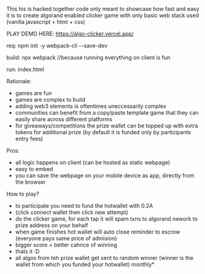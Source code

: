 This his is hacked together code only meant to showcase how fast and easy it is to create algorand enabled clicker game with only basic web stack used (vanilla javascript + html + css)

PLAY DEMO HERE: https://algo-clicker.vercel.app/

req:
npm init -y 
webpack-cli --save-dev

build:
npx webpack
//because running everything on client is fun

run:
index.html

Rationale:
- games are fun
- games are complex to build
- adding web3 elements is oftentimes uneccessarily complex
- communities can benefit from a copy/paste template game that they can easily share across different platforms
- for giveaways/competitions the prize wallet can be topped up with extra tokens for additional prize
(by default it is funded only by participants entry fees)

Pros:
- all logic happens on client (can be hosted as static webpage)
- easy to embed
- you can save the webpage on your mobile device as app, directly from the browser

How to play?

- to participate you need to fund the hotwallet with 0.2A 
- (click connect wallet then click new attempt)
- do the clicker game, for each tap it will spam txns to algorand nework to prize address on your behalf
- when game finishes hot wallet will auto close reminder to escrow (everyone pays same price of admision)
- bigger score = better cahnce of winning
- thats it :D
- all algos from teh prize wallet get sent to random winner (winner is the wallet from which you funded your hotwallet) monthly*




